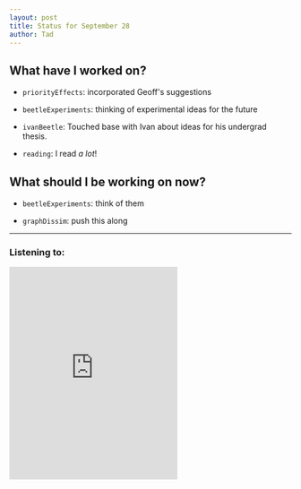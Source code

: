 ```yaml
---
layout: post 
title: Status for September 28 
author: Tad
---
```

 
## What have I worked on?
 

* `priorityEffects`: incorporated Geoff's suggestions

* `beetleExperiments`: thinking of experimental ideas for the future 

* `ivanBeetle`: Touched base with Ivan about ideas for his undergrad thesis.

* `reading`: I read _a lot_!



## What should I be working on now? 

* `beetleExperiments`: think of them

* `graphDissim`: push this along

 
--- 
 
### Listening to: 

<iframe src="https://embed.spotify.com/?uri=spotify%3Atrack%3A4lKi2XI8q67KUIbD2y78qg" width="300" height="380" frameborder="0" allowtransparency="true"></iframe>

<i class='fa fa-code' style='color:pink'></i> 
